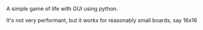 A simple game of life with GUI using python. 

It's not very performant, but it works for reasonably small boards, say 16x16

